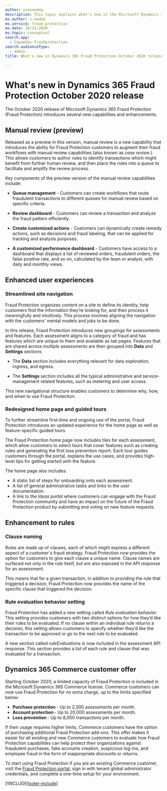 ```yaml
---
author: yvonnedeq
description: This topic explains what's new in the Microsoft Dynamics 365 Fraud Protection October 2020 release.
ms.author: v-madeq
ms.service: fraud-protection
ms.date: 10/23/2020
ms.topic: conceptual
search.app: 
  - Capaedac-fraudprotection
search.audienceType:
  - admin
title: What's new in Dynamics 365 Fraud Protection October 2020 release

---
```


# What's new in Dynamics 365 Fraud Protection October 2020 release

The October 2020 release of Microsoft Dynamics 365 Fraud Protection (Fraud Protection) introduces several new capabilities and enhancements. 

## Manual review (preview) 

Released as a preview in this version, manual review is a new capability that introduces the ability for Fraud Protection customers to augment their fraud workflows with manual review capabilities (also known as *case review*.) This allows customers to author rules to identify  transactions which might benefit from further human review, and then place the rules into a queue to facilitate and amplify the review process.

Key components of the preview version of the manual review capabilities include:

- **Queue management** - Customers can create workflows that route fraudulent transactions to different queues for manual review based on specific criteria. 
  
- **Review dashboard** -  Customers can review a transaction and analyze the fraud pattern efficiently.
  
- **Create customized actions** - Customers can dynamically create remedy actions, such as decisions and fraud labeling, that can be applied for tracking and analysis purposes.
  
- **A customized performance dashboard** - Customers have access to a dashboard that displays a list of reviewed orders, fraudulent orders, the false positive rate, and so on, calculated by the team or analyst, with daily and monthly views.

## Enhanced user experiences

### Streamlined site navigation
Fraud Protection organizes content on a site to define its identity, help customers find the information they’re looking for, and then process it meaningfully and intuitively. This process involves aligning the navigation with the customers' mental models and jobs to be done. 

In this release, Fraud Protection introduces new groupings for assessments and features. Each assessment aligns to a category of fraud and has features which are unique to them and available as tab pages. Features that are shared across multiple assessments are then grouped into **Data** and **Settings** sections: 

- The **Data** section includes everything relevant for data exploration, ingress, and egress. 

- The **Settings** section includes all the typical administrative and service-management related features, such as metering and user access. 

This new navigational structure enables customers to determine why, how, and when to use Fraud Protection.

### Redesigned home page and guided tours

To further streamline first-time and ongoing use of the portal, Fraud Protection introduces an updated experience for the home page as well as feature-specific guided tours. 

The Fraud Protection home page now includes tiles for each assessment, which allow customers to select tours that cover features such as creating rules and generating the first loss prevention report. Each tour guides customers through the portal, explains the use cases, and provides high-level tips for getting started with the feature. 

The home page also includes:

- A static list of steps for onboarding onto each assessment. 
- A list of general administrative tasks and links to the user documentation. 
- A link to the *Ideas portal* where customers can engage with the Fraud Protection community and have an impact on the future of the Fraud Protection product by submitting and voting on new feature requests.

## Enhancement to rules 

### Clause naming

Rules are made up of clauses, each of which might express a different aspect of a customer's fraud strategy. Fraud Protection now provides the option for customers to give each clause a unique name. Clause names are surfaced not only in the rule itself, but are also exposed in the API response for an assessment. 

This means that for a given transaction, in addition to providing the rule that triggered a decision, Fraud Protection now provides the name of the specific clause that triggered the decision.  

### Rule evaluation behavior setting

Fraud Protection has added a new setting called *Rule evaluation behavior*. This setting provides customers with two distinct options for how they’d like their rules to be evaluated. If no clause within an individual rule returns a decision, this setting allows customers to specify whether they’d like the transaction to be approved or go to the next rule to be evaluated. 

A new section called *ruleEvaluations* is now included in the assessment API response. This section provides a list of each rule and clause that was evaluated for a transaction. 

## Dynamics 365 Commerce customer offer

Starting October 2020, a limited capacity of Fraud Protection is included in the Microsoft Dynamics 365 Commerce license. Commerce customers can now use Fraud Protection for no extra charge, up to the limits specified below:

- **Purchase protection** - Up to 2,000 assessments per month.
- **Account protection** - Up to 20,000 assessments per month. 
- **Loss prevention** - Up to 8,000 transactions per month. 

If their usage requires higher limits, Commerce customers have the option of purchasing additional Fraud Protection add-ons. This offer makes it easier for all existing and new Commerce customers to evaluate how Fraud Protection capabilities can help protect their organizations against fraudulent purchases, fake accounts creation, suspicious log-ins, and employee fraud in the form of inappropriate discounts or returns. 

To start using Fraud Protection if you are an existing Commerce customer, visit the [Fraud Protection portal](https://dfp.microsoft.com/), sign in with tenant global administrator credentials, and complete a one-time setup for your environment.



[!INCLUDE[footer-include](includes/footer-banner.md)]
